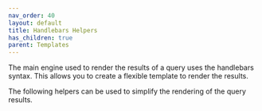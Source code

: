 ```yaml
---
nav_order: 40
layout: default
title: Handlebars Helpers
has_children: true
parent: Templates
---
```


The main engine used to render the results of a query uses the handlebars syntax. This allows you to create a flexible template to render the results.

The following helpers can be used to simplify the rendering of the query results.
